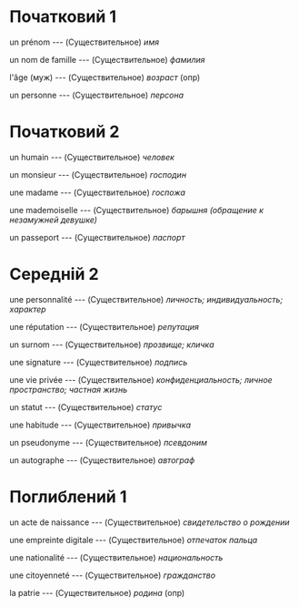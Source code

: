 # Початковий 1

un prénom --- (Существительное)
*имя*



un nom de famille --- (Существительное)
*фамилия*



l'âge (муж) --- (Существительное)
*возраст*
(опр)



un personne --- (Существительное)
*персона*



# Початковий 2

un humain --- (Существительное)
*человек*



un monsieur --- (Существительное)
*господин*



une madame --- (Существительное)
*госпожа*



une mademoiselle --- (Существительное)
*барышня (обращение к незамужней девушке)*



un passeport --- (Существительное)
*паспорт*



# Середній 2

une personnalité --- (Существительное)
*личность; индивидуальность; характер*



une réputation --- (Существительное)
*репутация*



un surnom --- (Существительное)
*прозвище; кличка*



une signature --- (Существительное)
*подпись*



une vie privée --- (Существительное)
*конфиденциальность; личное пространство; частная жизнь*



un statut --- (Существительное)
*статус*



une habitude --- (Существительное)
*привычка*



un pseudonyme --- (Существительное)
*псевдоним*



un autographe --- (Существительное)
*автограф*



# Поглиблений 1

un acte de naissance --- (Существительное)
*свидетельство о рождении*



une empreinte digitale --- (Существительное)
*отпечаток пальца*



une nationalité --- (Существительное)
*национальность*



une citoyenneté --- (Существительное)
*гражданство*



la patrie --- (Существительное)
*родина*
(опр)